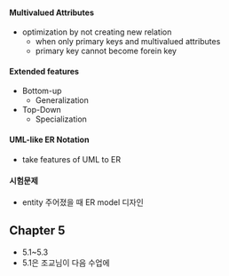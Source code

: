 #### Multivalued Attributes

* optimization by not creating new relation
    * when only primary keys and multivalued attributes
    * primary key cannot become forein key
    
#### Extended features

* Bottom-up
    * Generalization
* Top-Down
    * Specialization
    
    
#### UML-like ER Notation

* take features of UML to ER

#### 시험문제

* entity 주어졌을 때 ER model 디자인


## Chapter 5

* 5.1~5.3
* 5.1은 조교님이 다음 수업에 